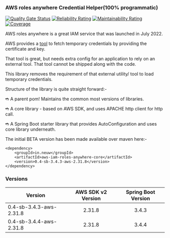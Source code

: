 ### AWS roles anywhere Credential Helper(100% programmatic)

[![Quality Gate Status](https://sonarcloud.io/api/project_badges/measure?project=neuw_aws-iam-roles-anywhere&metric=alert_status&token=c504fc27486350af3da99abb8f023932fe4caab3)](https://sonarcloud.io/summary/new_code?id=neuw_aws-iam-roles-anywhere)
[![Reliability Rating](https://sonarcloud.io/api/project_badges/measure?project=neuw_aws-iam-roles-anywhere&metric=reliability_rating&token=c504fc27486350af3da99abb8f023932fe4caab3)](https://sonarcloud.io/summary/new_code?id=neuw_aws-iam-roles-anywhere)
[![Maintainability Rating](https://sonarcloud.io/api/project_badges/measure?project=neuw_aws-iam-roles-anywhere&metric=sqale_rating&token=c504fc27486350af3da99abb8f023932fe4caab3)](https://sonarcloud.io/summary/new_code?id=neuw_aws-iam-roles-anywhere)
[![Coverage](https://sonarcloud.io/api/project_badges/measure?project=neuw_aws-iam-roles-anywhere&metric=coverage&token=c504fc27486350af3da99abb8f023932fe4caab3)](https://sonarcloud.io/summary/new_code?id=neuw_aws-iam-roles-anywhere)

AWS roles anywhere is a great IAM service that was launched in July 2022.

AWS provides a [tool](https://github.com/aws/rolesanywhere-credential-helper) to fetch temporary credentials by providing the certificate and key.

That tool is great, but needs extra config for an application to rely on an external tool.
That tool cannot be shipped along with the code.

This library removes the requirement of that external utility/ tool to load temporary credentials.

Structure of the library is quite straight forward:-

➬ A parent pom! Maintains the common most versions of libraries.

➬ A core library - based on AWS SDK, and uses APACHE http client for http call.

➬ A Spring Boot starter library that provides AutoConfiguration and uses core library underneath.

The initial BETA version has been made available over maven here:-

```
<dependency>
    <groupId>in.neuw</groupId>
    <artifactId>aws-iam-roles-anywhere-core</artifactId>
    <version>0.4-sb-3.4.3-aws-2.31.8</version>
</dependency>
```

### Versions

| Version                 | AWS SDK v2 Version | Spring Boot Version |
|-------------------------|:------------------:|:-------------------:|
| 0.4-sb-3.4.3-aws-2.31.8 |       2.31.8       |        3.4.3        |
| 0.4-sb-3.4.4-aws-2.31.8 |       2.31.8       |        3.4.4        |


